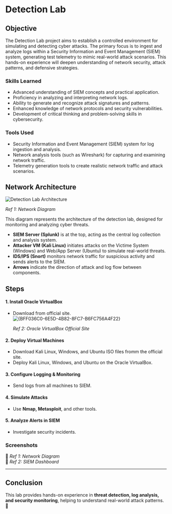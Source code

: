 # Detection Lab

## Objective

The Detection Lab project aims to establish a controlled environment for simulating and detecting cyber attacks. The primary focus is to ingest and analyze logs within a Security Information and Event Management (SIEM) system, generating test telemetry to mimic real-world attack scenarios. This hands-on experience will deepen understanding of network security, attack patterns, and defensive strategies.

### Skills Learned
- Advanced understanding of SIEM concepts and practical application.
- Proficiency in analyzing and interpreting network logs.
- Ability to generate and recognize attack signatures and patterns.
- Enhanced knowledge of network protocols and security vulnerabilities.
- Development of critical thinking and problem-solving skills in cybersecurity.

### Tools Used
- Security Information and Event Management (SIEM) system for log ingestion and analysis.
- Network analysis tools (such as Wireshark) for capturing and examining network traffic.
- Telemetry generation tools to create realistic network traffic and attack scenarios.




## Network Architecture
![Detection Lab Architecture](https://github.com/user-attachments/assets/cb92936d-2f70-432e-9fd6-cb7f65302eaa)

*Ref 1: Network Diagram*

This diagram represents the architecture of the detection lab, designed for monitoring and analyzing cyber threats.

- **SIEM Server (Splunk)** is at the top, acting as the central log collection and analysis system.
- **Attacker VM (Kali Linux)**  initiates attacks on the Victime System (Windows) and Web/App Server (Ubuntu) to simulate real-world threats.
- **IDS/IPS (Snort)** monitors network traffic for suspicious activity and sends alerts to the SIEM.
- **Arrows** indicate the direction of attack and log flow between components.



## Steps

#### 1. Install Oracle VirtualBox
- Download from official site.
![{BFF036C0-6E5D-4B82-8FC7-B6FC756A4F22}](https://github.com/user-attachments/assets/167e60f4-f0eb-4c9a-a7e6-c5f9cb102b17)

  *Ref 2: Oracle VirtualBox Official Site*


#### 2. Deploy Virtual Machines  
- Download Kali Linux, Windows, and Ubuntu ISO files fromm the official site.
- Deploy Kali Linux, Windows, and Ubuntu on the Oracle VirtualBox.  

#### 3. Configure Logging & Monitoring  
- Send logs from all machines to SIEM.  

#### 4. Simulate Attacks  
- Use **Nmap, Metasploit**, and other tools.  

#### 5. Analyze Alerts in SIEM  
- Investigate security incidents.  

### **Screenshots**
📸 *Ref 1: Network Diagram*  
📸 *Ref 2: SIEM Dashboard*  

---

## **Conclusion**
This lab provides hands-on experience in **threat detection, log analysis, and security monitoring**, helping to understand real-world attack patterns. 🚀  

